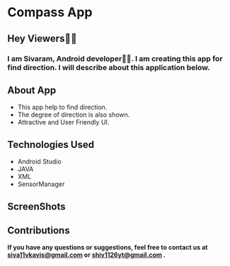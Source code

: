 # Compass App

## Hey Viewers🙋‍♂️
### I am Sivaram, Android developer🧑‍💻. I am creating this app for find direction. I will describe about this application below.

## About App
- This app help to find direction.
- The degree of direction is also shown.
- Attractive and User Friendly UI.

## Technologies Used
- Android Studio
- JAVA
- XML
- SensorManager

## ScreenShots

## Contributions
**If you have any questions or suggestions, feel free to contact us at siva11vkavis@gmail.com or shiv1126yt@gmail.com .**
